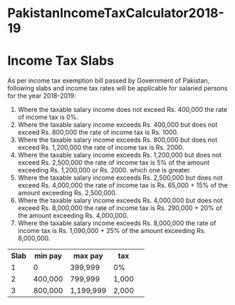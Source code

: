 # PakistanIncomeTaxCalculator2018-19

# Income Tax Slabs
As per income tax exemption bill passed by Government of Pakistan, following slabs and income tax rates will be applicable for salaried persons for the year 2018-2019:

1. Where the taxable salary income does not exceed Rs. 400,000 the rate of income tax is 0%.
2. Where the taxable salary income exceeds Rs. 400,000 but does not exceed Rs. 800,000 the rate of income tax is Rs. 1000.
3. Where the taxable salary income exceeds Rs. 800,000 but does not exceed Rs. 1,200,000 the rate of income tax is Rs. 2000.
4. Where the taxable salary income exceeds Rs. 1,200,000 but does not exceed Rs. 2,500,000 the rate of income tax is 5% of the amount exceeding Rs. 1,200,000 or Rs. 2000. which one is greater.
5. Where the taxable salary income exceeds Rs. 2,500,000 but does not exceed Rs. 4,000,000 the rate of income tax is Rs. 65,000 + 15% of the amount exceeding Rs. 2,500,000.
6. Where the taxable salary income exceeds Rs. 4,000,000 but does not exceed Rs. 8,000,000 the rate of income tax is Rs. 290,000 + 20% of the amount exceeding Rs. 4,000,000.
7. Where the taxable salary income exceeds Rs. 8,000,000 the rate of income tax is Rs. 1,090,000 + 25% of the amount exceeding Rs. 8,000,000.

<table>
  <tr>
    <th>Slab</th>
    <th>min pay</th>
    <th>max pay</th>
    <th>tax</th>
    <th></th>
  </tr>
  
  <tr>
    <td>1</td>
    <td>0</td>
    <td>399,999</td>
    <td>0%</td>
  </tr>
  
  <tr>
    <td>2</td>
    <td>400,000</td>
    <td>799,999</td>
    <td>1,000</td>
  </tr>
  
  <tr>
    <td>3</td>
    <td>800,000</td>
    <td>1,199,999</td>
    <td>2,000</td>
  </tr>
  
</table>
